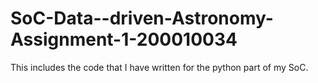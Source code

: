 # SoC-Data--driven-Astronomy-Assignment-1-200010034
This includes the code that I have written for the python part of my SoC.
